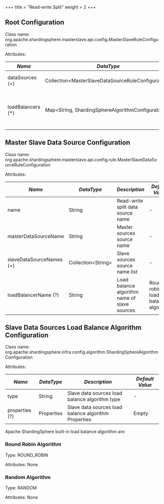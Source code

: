 +++
title = "Read-write Split"
weight = 2
+++

## Root Configuration

Class name: org.apache.shardingsphere.masterslave.api.config.MasterSlaveRuleConfiguration

Attributes:

| *Name*            | *DataType*                                           | *Description*                                                        |
| ----------------- | ---------------------------------------------------- | -------------------------------------------------------------------- |
| dataSources (+)   | Collection\<MasterSlaveDataSourceRuleConfiguration\> | Data sources of master and slaves                                    |
| loadBalancers (*) | Map\<String, ShardingSphereAlgorithmConfiguration\>  | Load balance algorithm name and configurations of slave data sources |

## Master Slave Data Source Configuration

Class name: org.apache.shardingsphere.masterslave.api.config.rule.MasterSlaveDataSourceRuleConfiguration

Attributes:

| *Name*                   | *DataType*           | *Description*                                | *Default Value*                    |
| ------------------------ | -------------------- | -------------------------------------------- | ---------------------------------- |
| name                     | String               | Read-write split data source name            | -                                  |
| masterDataSourceName     | String               | Master sources source name                   | -                                  |
| slaveDataSourceNames (+) | Collection\<String\> | Slave sources source name list               | -                                  |
| loadBalancerName (?)     | String               | Load balance algorithm name of slave sources | Round robin load balance algorithm |

## Slave Data Sources Load Balance Algorithm Configuration

Class name: org.apache.shardingsphere.infra.config.algorithm.ShardingSphereAlgorithmConfiguration

Attributes:

| *Name*         | *DataType* | *Description*                                        | *Default Value* |
| -------------- | ---------- | ---------------------------------------------------- | --------------- |
| type           | String     | Slave data sources load balance algorithm type       | -               |
| properties (?) | Properties | Slave data sources load balance algorithm Properties | Empty           |

Apache ShardingSphere built-in load balance algorithm are:

### Round Robin Algorithm

Type: ROUND_ROBIN

Attributes: None

### Random Algorithm

Type: RANDOM

Attributes: None
